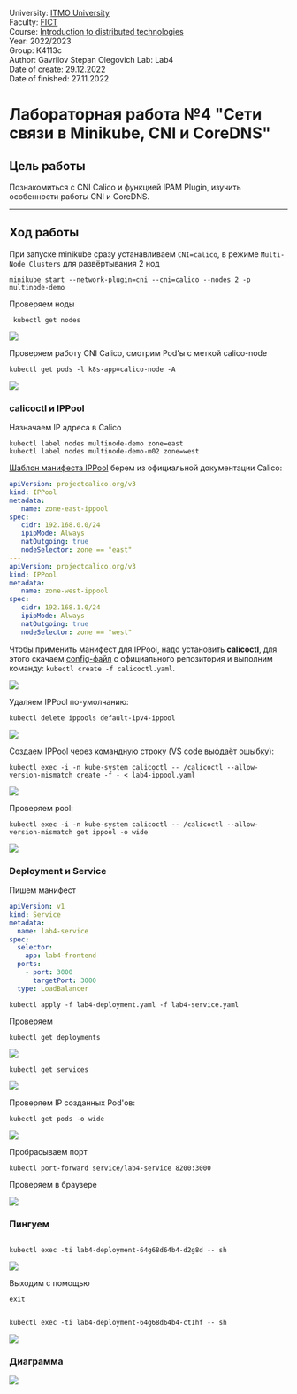University: [ITMO University](https://itmo.ru/ru/)  
Faculty: [FICT](https://fict.itmo.ru)  
Course: [Introduction to distributed technologies](https://github.com/itmo-ict-faculty/introduction-to-distributed-technologies)  
Year: 2022/2023  
Group: K4113c  
Author: Gavrilov Stepan Olegovich
Lab: Lab4  
Date of create: 29.12.2022  
Date of finished: 27.11.2022

# Лабораторная работа №4 "Сети связи в Minikube, CNI и CoreDNS"



## Цель работы
Познакомиться с CNI Calico и функцией IPAM Plugin, изучить особенности работы CNI и CoreDNS.



---
## Ход работы

При запуске minikube сразу устанавливаем `CNI=calico`, в режиме `Multi-Node Clusters` для развёртывания 2 нод

```
minikube start --network-plugin=cni --cni=calico --nodes 2 -p multinode-demo
```

Проверяем ноды
```
 kubectl get nodes
```
![](images/1.png)

Проверяем работу CNI Calico, смотрим Pod'ы с меткой calico-node
```
kubectl get pods -l k8s-app=calico-node -A
```

![](images/2.png)

### calicoctl и IPPool
Назначаем IP адреса в Calico    
```
kubectl label nodes multinode-demo zone=east  
kubectl label nodes multinode-demo-m02 zone=west
```

[Шаблон манифеста IPPool](https://projectcalico.docs.tigera.io/networking/assign-ip-addresses-topology) берем из официальной документации Calico:

```yaml
apiVersion: projectcalico.org/v3
kind: IPPool
metadata:
   name: zone-east-ippool
spec:
   cidr: 192.168.0.0/24
   ipipMode: Always
   natOutgoing: true
   nodeSelector: zone == "east"
---
apiVersion: projectcalico.org/v3
kind: IPPool
metadata:
   name: zone-west-ippool
spec:
   cidr: 192.168.1.0/24
   ipipMode: Always
   natOutgoing: true
   nodeSelector: zone == "west"
```

Чтобы применить манифест для IPPool, надо установить **calicoctl**, для этого скачаем [config-файл](https://github.com/projectcalico/calico/blob/master/manifests/calicoctl.yaml) с официального репозитория и выполним команду: `kubectl create -f calicoctl.yaml`.

 ![](images/3.png)


Удаляем IPPool по-умолчанию:
```
kubectl delete ippools default-ipv4-ippool
```

![](images/4.png)

Создаем IPPool через командную строку (VS code выфдаёт ошыбку):
```
kubectl exec -i -n kube-system calicoctl -- /calicoctl --allow-version-mismatch create -f - < lab4-ippool.yaml
```


![](images/5.png)

Проверяем pool:
```
kubectl exec -i -n kube-system calicoctl -- /calicoctl --allow-version-mismatch get ippool -o wide
```

![](images/6.png)



### Deployment и Service
Пишем манифест

```yaml
apiVersion: v1
kind: Service
metadata:
  name: lab4-service
spec:
  selector:
    app: lab4-frontend
  ports:
    - port: 3000
      targetPort: 3000
  type: LoadBalancer
```

```
kubectl apply -f lab4-deployment.yaml -f lab4-service.yaml
```

Проверяем

```
kubectl get deployments
```
![](images/7.png)
```
kubectl get services
```
![](images/8.png)


Проверяем IP созданных Pod'ов: 
```
kubectl get pods -o wide
```

![](images/9.png)


Пробрасываем порт  
```
kubectl port-forward service/lab4-service 8200:3000
```

Проверяем в браузере

![](images/10.png)

### Пингуем

```

kubectl exec -ti lab4-deployment-64g68d64b4-d2g8d -- sh
```

![](images/11.png)

Выходим с помощью 
``` 
exit
```
```

kubectl exec -ti lab4-deployment-64g68d64b4-ct1hf -- sh
```

![](images/12.png)

### Диаграмма


![](images/13.png)

